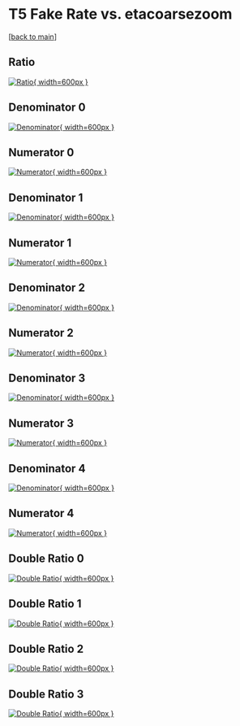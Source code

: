 # T5 Fake Rate vs. etacoarsezoom

[[back to main](./)]



## Ratio

[![Ratio](../mtv/var/T5_fakerate_etacoarsezoom.png){ width=600px }](../mtv/var/T5_fakerate_etacoarsezoom.pdf)

## Denominator 0

[![Denominator](../mtv/den/T5_fakerate_etacoarsezoom_den0.png){ width=600px }](../mtv/den/T5_fakerate_etacoarsezoom_den0.pdf)

## Numerator 0

[![Numerator](../mtv/num/T5_fakerate_etacoarsezoom_num0.png){ width=600px }](../mtv/num/T5_fakerate_etacoarsezoom_num0.pdf)

## Denominator 1

[![Denominator](../mtv/den/T5_fakerate_etacoarsezoom_den1.png){ width=600px }](../mtv/den/T5_fakerate_etacoarsezoom_den1.pdf)

## Numerator 1

[![Numerator](../mtv/num/T5_fakerate_etacoarsezoom_num1.png){ width=600px }](../mtv/num/T5_fakerate_etacoarsezoom_num1.pdf)

## Denominator 2

[![Denominator](../mtv/den/T5_fakerate_etacoarsezoom_den2.png){ width=600px }](../mtv/den/T5_fakerate_etacoarsezoom_den2.pdf)

## Numerator 2

[![Numerator](../mtv/num/T5_fakerate_etacoarsezoom_num2.png){ width=600px }](../mtv/num/T5_fakerate_etacoarsezoom_num2.pdf)

## Denominator 3

[![Denominator](../mtv/den/T5_fakerate_etacoarsezoom_den3.png){ width=600px }](../mtv/den/T5_fakerate_etacoarsezoom_den3.pdf)

## Numerator 3

[![Numerator](../mtv/num/T5_fakerate_etacoarsezoom_num3.png){ width=600px }](../mtv/num/T5_fakerate_etacoarsezoom_num3.pdf)

## Denominator 4

[![Denominator](../mtv/den/T5_fakerate_etacoarsezoom_den4.png){ width=600px }](../mtv/den/T5_fakerate_etacoarsezoom_den4.pdf)

## Numerator 4

[![Numerator](../mtv/num/T5_fakerate_etacoarsezoom_num4.png){ width=600px }](../mtv/num/T5_fakerate_etacoarsezoom_num4.pdf)

## Double Ratio 0

[![Double Ratio](../mtv/ratio/T5_fakerate_etacoarsezoom_ratio0.png){ width=600px }](../mtv/ratio/T5_fakerate_etacoarsezoom_ratio0.pdf)

## Double Ratio 1

[![Double Ratio](../mtv/ratio/T5_fakerate_etacoarsezoom_ratio1.png){ width=600px }](../mtv/ratio/T5_fakerate_etacoarsezoom_ratio1.pdf)

## Double Ratio 2

[![Double Ratio](../mtv/ratio/T5_fakerate_etacoarsezoom_ratio2.png){ width=600px }](../mtv/ratio/T5_fakerate_etacoarsezoom_ratio2.pdf)

## Double Ratio 3

[![Double Ratio](../mtv/ratio/T5_fakerate_etacoarsezoom_ratio3.png){ width=600px }](../mtv/ratio/T5_fakerate_etacoarsezoom_ratio3.pdf)


